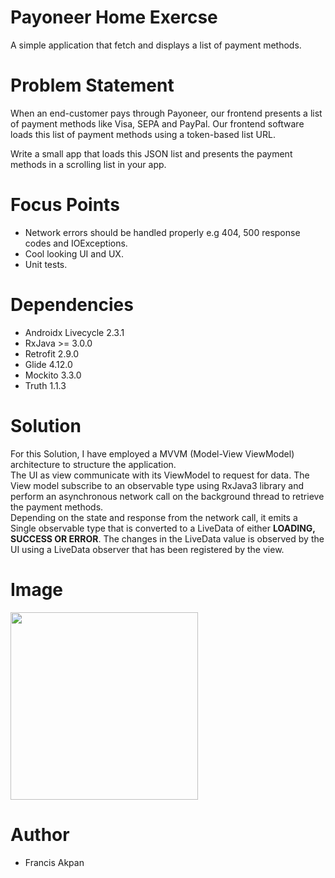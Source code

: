 Payoneer Home Exercse
=======================

A simple application that fetch and displays a list of payment methods.

Problem Statement
=======================

When an end-customer pays through Payoneer, our frontend presents a list of payment methods like Visa, 
SEPA and PayPal. Our frontend software loads this list of payment methods using a token-based list URL.

Write a small app that loads this JSON list and presents the payment methods in a scrolling list in your app.

Focus Points
==============
* Network errors should be handled properly e.g 404, 500 response codes and IOExceptions.
* Cool looking UI and UX.
* Unit tests.

Dependencies
============

* Androidx Livecycle 2.3.1
* RxJava >= 3.0.0
* Retrofit 2.9.0
* Glide 4.12.0
* Mockito 3.3.0
* Truth 1.1.3

Solution
==========
For this Solution, I have employed a MVVM (Model-View ViewModel) architecture to structure the application.  
The UI as view communicate with its ViewModel to request for data. The View model subscribe to an 
observable type using RxJava3 library and perform an asynchronous network call on the background thread to retrieve the payment methods.  
Depending on the state and response from the network call, it emits a Single observable type that is 
converted to a LiveData of either **LOADING, SUCCESS OR ERROR**. The changes in the LiveData value is 
observed by the UI using a LiveData observer that has been registered by the view.

Image
======
<img src="https://res.cloudinary.com/dclwbiwmf/image/upload/v1642781880/Screenshot_2022-01-21-17-15-13-135_com.francis.payoneerexercise_zal9ht.jpg" width="300">

Author
=======

* Francis Akpan

